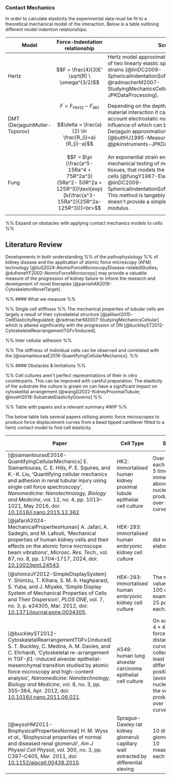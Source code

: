 
### Contact Mechanics

In order to calculate elasticity the experimental data must be fit to a theoretical mechanical model of the interaction. Below is a table outlining different model indention relationships.

| Model                         | Force-Indentation relationship                                                                                            | Scope                                                                                                                                                                                                                                                                                                                                         |
| ----------------------------- | ------------------------------------------------------------------------------------------------------------------------- | --------------------------------------------------------------------------------------------------------------------------------------------------------------------------------------------------------------------------------------------------------------------------------------------------------------------------------------------- |
| Hertz                         | $$F = \frac{4}{3}E' \sqrt{R} \ \omega^{3/2}$$                                                                             | Hertz model approximates the shallow indention of two linearly elastic spheres with infinitesimal strains [@linDC2009-SphericalIndentationSoftMatterHertzianRegime; @radmacherM2007-StudyingMechanicsCellular; @jpkinstruments-JPKDataProcessing].                                                                                            |
| DMT (DerjaguinMuller-Toporov) | $$F = F_{Hertz} - F_{det}$$<br>$$\delta = \frac{a}{2} \ln \frac{R_{i}+a}{R_{i}-a}$$                                       | Depending on the depth of indentation and the material interaction it can be important to account electrostatic non contact forces, the influence of which can be modelled using the Derjaguin approximation for interaction potential [@buttHJ1995-MeasuringSurfaceForces; @jpkinstruments-JPKDataProcessing].                               |
| Fung                          | $$F = B\pi (\frac{a^5- 15Ra^4 + 75R^2a^3}{5Ra^2- 50R^2a + 125R^3})\text{exp}[b(\frac{a^3- 15Ra^2}{25R^2a- 125R^3})]<br>$$ | An exponential strain energy function based on mechanical testing of mesentery and arterial tissues, that models the non linear elasticity of cells [@fungY1967-ElasticitySoftTissues; @linDC2009-SphericalIndentationSoftMatterHertzianRegime]. This method is tangebly more precise but doesn't provide a simple value for young's modulus. |

%% Expand on obstacles with applying contact mechanics models to cells %%

## Literature Review

Developments in both understanding %% of the pathophysiology %% of kidney disease and the application of atomic force microscopy (AFM) technology [@liuS2024-AtomicForceMicroscopyDisease-relatedStudies; @dufreneYF2002-AtomicForceMicroscopy] may provide a valuable measure of the progression of kidney failure to inform the research and development of novel therapies [@parrishAR2016-CytoskeletonNovelTarget].

%% #### What we measure %%

%% Single cell stiffness %%
The mechanical properties of tubular cells are largely a result of their cytoskeletal structure [@jalilianI2015-CellElasticityRegulated; @radmacherM2007-StudyingMechanicsCellular] which is altered significantly with the progression of DN [@buckleyST2012-CytoskeletalRearrangementTGFv1induced]. 

%% Inter cellular adhesion %%

%% The stiffness of individual cells can be observed and correlated with the [@siamantourasE2016-QuantifyingCellularMechanics]. %%

%% #### Obstacles & limitations %%

%% Cell cultures aren't perfect representations of their in vitro counterparts. This can be improved with careful preparation. The elasticity of the substrate the culture is grown on can have a significant impact on cytoskelital arrangement [@wangD2022-KidneyProximalTubule; @loveH2018-SubstrateElasticityGoverns]  %%

%% Table with papers and a relevant summary #WIP %%

The below table lists several papers utilising atomic force microscopes to produce force displacement curves from a bead tipped cantilever fitted to a hertz contact model to find cell elasticity.

| Paper                                                                                                                                                                                                                                                                                                                                                                                                                                                        | Cell Type                                                                            | Scope                                                                                                                                                                   | Cell Elasticity                                                   |
| ------------------------------------------------------------------------------------------------------------------------------------------------------------------------------------------------------------------------------------------------------------------------------------------------------------------------------------------------------------------------------------------------------------------------------------------------------------ | ------------------------------------------------------------------------------------ | ----------------------------------------------------------------------------------------------------------------------------------------------------------------------- | ----------------------------------------------------------------- |
| [@siamantourasE2016-QuantifyingCellularMechanics]  E. Siamantouras, C. E. Hills, P. E. Squires, and K.-K. Liu, ‘Quantifying cellular mechanics and adhesion in renal tubular injury using single cell force spectroscopy’, _Nanomedicine: Nanotechnology, Biology and Medicine_, vol. 12, no. 4, pp. 1013–1021, May 2016, doi: [10.1016/j.nano.2015.12.362](https://doi.org/10.1016/j.nano.2015.12.362).                                                     | HK2: immortalised human kidney proximal tubule  epithelial cell culture              | Over 30 cells each indented 5 times immediately above the nucleus producing over 150 curves.                                                                            | **control**: $320 \ \text{Pa}$ <br>cells treated with TGF-$\beta 1$: $549 \ \text{Pa}$   |
| [@jafariA2024-MechanicalPropertiesHuman]  A. Jafari, A. Sadeghi, and M. Lafouti, ‘Mechanical properties of human kidney cells and their effects on the atomic force microscope beam vibrations’, _Microsc. Res. Tech._, vol. 87, no. 8, pp. 1704–1717, 2024, doi: [10.1002/jemt.24543](https://doi.org/10.1002/jemt.24543).                                                                                                                                  | HEK-293: immortalised human embryonic kidney cell culture                            | did not elaborate                                                                                                                                                       | $539.8 \ \text{Pa}$                                                          |
| [@shimizuY2012-SimpleDisplaySystem]  Y. Shimizu, T. Kihara, S. M. A. Haghparast, S. Yuba, and J. Miyake, ‘Simple Display System of Mechanical Properties of Cells and Their Dispersion’, _PLOS ONE_, vol. 7, no. 3, p. e34305, Mar. 2012, doi: [10.1371/journal.pone.0034305](https://doi.org/10.1371/journal.pone.0034305).                                                                                                                                 | HEK-293: immortalised human embryonic kidney cell culture                            | The median of value of over 100 cells examined at 25 points each.                                                                                                       | mode value ($x_{0}$): $410 \ \text{Pa}$ <br>variance ($w$): $0.757$            |
| [@buckleyST2012-CytoskeletalRearrangementTGFv1induced]  S. T. Buckley, C. Medina, A. M. Davies, and C. Ehrhardt, ‘Cytoskeletal re-arrangement in TGF-$\beta 1$-induced alveolar epithelial-mesenchymal transition studied by atomic force microscopy and high-content analysis’, _Nanomedicine: Nanotechnology, Biology and Medicine_, vol. 8, no. 3, pp. 355–364, Apr. 2012, doi: [10.1016/j.nano.2011.06.021](https://doi.org/10.1016/j.nano.2011.06.021). | A549: human lung alveolar carcinoma epithelial cell culture                          | On each cell, a $4 \times 4$ grid of force-distance curves was collected in at least 5 different positions (avoiding the nucleus and the very edge) producing over 750 curves. | On Glass: 8300 $\pm$ $1100 \ \text{Pa}$<br>On collagen I: $9100 \ \pm$ $2900 \ \text{Pa}$ |
| [@wyssHM2011-BiophysicalPropertiesNormal]  H. M. Wyss _et al._, ‘Biophysical properties of normal and diseased renal glomeruli’, _Am J Physiol Cell Physiol_, vol. 300, no. 3, pp. C397–C405, Mar. 2011, doi: [10.1152/ajpcell.00438.2010](https://doi.org/10.1152/ajpcell.00438.2010).                                                                                                                                                                      | Sprague-Dawley rat kidney glomeruli capillary wall extracted by differential sieving | 10 different glomeruli with 10 measurements each                                                                                                                        | $2,300 \ \pm$ $160 \ \text{Pa}$                                                |

